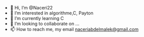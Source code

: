 - 👋 Hi, I’m @Naceri22
- 👀 I’m interested in algorithme,C, Payton
- 🌱 I’m currently learning C
- 💞️ I’m looking to collaborate on ...
- 📫 How to reach me, my email naceriabdelmalek@gmail.com

<!---
Naceri22/Naceri22 is a ✨ special ✨ repository because its `README.md` (this file) appears on your GitHub profile.
You can click the Preview link to take a look at your changes.
--->
